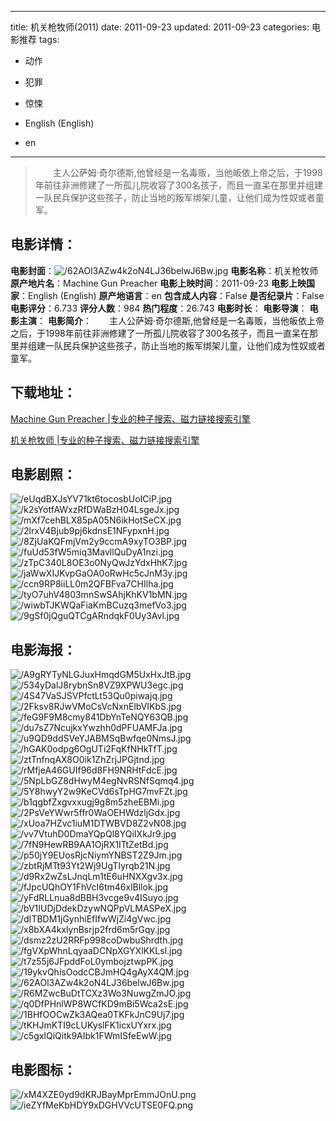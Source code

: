 
---
title: 机关枪牧师(2011)
date: 2011-09-23
updated: 2011-09-23
categories: 电影推荐
tags:
- 动作
- 犯罪
- 惊悚

- English (English)
- en
---


> 　　主人公萨姆·奇尔德斯,他曾经是一名毒贩，当他皈依上帝之后，于1998年前往非洲修建了一所孤儿院收容了300名孩子，而且一直呆在那里并组建一队民兵保护这些孩子，防止当地的叛军绑架儿童，让他们成为性奴或者童军。

## **电影详情**：

**电影封面**：<img src="https://image.tmdb.org/t/p/w200/62AOl3AZw4k2oN4LJ36belwJ6Bw.jpg" alt="/62AOl3AZw4k2oN4LJ36belwJ6Bw.jpg" title="/62AOl3AZw4k2oN4LJ36belwJ6Bw.jpg">
**电影名称**：机关枪牧师
**原产地片名**：Machine Gun Preacher
**电影上映时间**：2011-09-23
**电影上映国家**：English (English)
**原产地语言**：en
**包含成人内容**：False
**是否纪录片**：False
**电影评分**：6.733
**评分人数**：984
**热门程度**：26.743
**电影时长**：
**电影导演**：
**电影主演**：
**电影简介**：　　主人公萨姆·奇尔德斯,他曾经是一名毒贩，当他皈依上帝之后，于1998年前往非洲修建了一所孤儿院收容了300名孩子，而且一直呆在那里并组建一队民兵保护这些孩子，防止当地的叛军绑架儿童，让他们成为性奴或者童军。

## **下载地址**：
[Machine Gun Preacher |专业的种子搜索、磁力链接搜索引擎](https://movie.amd794.com:2083/?search=Machine%20Gun%20Preacher&ordering=&mode=match_phrase&page_size=10&page=1)

[机关枪牧师 |专业的种子搜索、磁力链接搜索引擎](https://movie.amd794.com:2083/?search=%E6%9C%BA%E5%85%B3%E6%9E%AA%E7%89%A7%E5%B8%88&ordering=&mode=match_phrase&page_size=10&page=1)
 

## **电影剧照**：
<img src="https://image.tmdb.org/t/p/original/eUqdBXJsYV71kt6tocosbUoICiP.jpg" alt="/eUqdBXJsYV71kt6tocosbUoICiP.jpg" title="/eUqdBXJsYV71kt6tocosbUoICiP.jpg"><img src="https://image.tmdb.org/t/p/original/k2sYotfAWxzRfDWaBzH04LsgeJx.jpg" alt="/k2sYotfAWxzRfDWaBzH04LsgeJx.jpg" title="/k2sYotfAWxzRfDWaBzH04LsgeJx.jpg"><img src="https://image.tmdb.org/t/p/original/mXf7cehBLX85pA05N6ikHotSeCX.jpg" alt="/mXf7cehBLX85pA05N6ikHotSeCX.jpg" title="/mXf7cehBLX85pA05N6ikHotSeCX.jpg"><img src="https://image.tmdb.org/t/p/original/2lrxV4Bjub9pj6kdnsE1NFypxnH.jpg" alt="/2lrxV4Bjub9pj6kdnsE1NFypxnH.jpg" title="/2lrxV4Bjub9pj6kdnsE1NFypxnH.jpg"><img src="https://image.tmdb.org/t/p/original/8ZjUaKQFmjVm2y9ccmA9xyTO3BP.jpg" alt="/8ZjUaKQFmjVm2y9ccmA9xyTO3BP.jpg" title="/8ZjUaKQFmjVm2y9ccmA9xyTO3BP.jpg"><img src="https://image.tmdb.org/t/p/original/fuUd53fW5miq3MavllQuDyA1nzi.jpg" alt="/fuUd53fW5miq3MavllQuDyA1nzi.jpg" title="/fuUd53fW5miq3MavllQuDyA1nzi.jpg"><img src="https://image.tmdb.org/t/p/original/zTpC340L8OE3o0NyQwJzYdxHhK7.jpg" alt="/zTpC340L8OE3o0NyQwJzYdxHhK7.jpg" title="/zTpC340L8OE3o0NyQwJzYdxHhK7.jpg"><img src="https://image.tmdb.org/t/p/original/jaWwXIJKvpGaOA0oRwHc5cJnM3y.jpg" alt="/jaWwXIJKvpGaOA0oRwHc5cJnM3y.jpg" title="/jaWwXIJKvpGaOA0oRwHc5cJnM3y.jpg"><img src="https://image.tmdb.org/t/p/original/ccn9RP8iiLL0m2QFBFva7CHIlha.jpg" alt="/ccn9RP8iiLL0m2QFBFva7CHIlha.jpg" title="/ccn9RP8iiLL0m2QFBFva7CHIlha.jpg"><img src="https://image.tmdb.org/t/p/original/tyO7uhV4803mnSwSAhjKhKV1bMN.jpg" alt="/tyO7uhV4803mnSwSAhjKhKV1bMN.jpg" title="/tyO7uhV4803mnSwSAhjKhKV1bMN.jpg"><img src="https://image.tmdb.org/t/p/original/wiwbTJKWQaFiaKmBCuzq3mefVo3.jpg" alt="/wiwbTJKWQaFiaKmBCuzq3mefVo3.jpg" title="/wiwbTJKWQaFiaKmBCuzq3mefVo3.jpg"><img src="https://image.tmdb.org/t/p/original/9gSf0jQguQTCgARndqkF0Uy3Avl.jpg" alt="/9gSf0jQguQTCgARndqkF0Uy3Avl.jpg" title="/9gSf0jQguQTCgARndqkF0Uy3Avl.jpg">

## **电影海报**：
<img src="https://image.tmdb.org/t/p/original/A9gRYTyNLGJuxHmqdGM5UxHxJtB.jpg" alt="/A9gRYTyNLGJuxHmqdGM5UxHxJtB.jpg" title="/A9gRYTyNLGJuxHmqdGM5UxHxJtB.jpg"><img src="https://image.tmdb.org/t/p/original/534yDalJ8rybnSn8VZ9XPWU3egc.jpg" alt="/534yDalJ8rybnSn8VZ9XPWU3egc.jpg" title="/534yDalJ8rybnSn8VZ9XPWU3egc.jpg"><img src="https://image.tmdb.org/t/p/original/4S47VaSJSVPfctLt53Qu0piwajq.jpg" alt="/4S47VaSJSVPfctLt53Qu0piwajq.jpg" title="/4S47VaSJSVPfctLt53Qu0piwajq.jpg"><img src="https://image.tmdb.org/t/p/original/2Fksv8RJwVMoCsVcNxnElbVIKbS.jpg" alt="/2Fksv8RJwVMoCsVcNxnElbVIKbS.jpg" title="/2Fksv8RJwVMoCsVcNxnElbVIKbS.jpg"><img src="https://image.tmdb.org/t/p/original/feG9F9M8cmy841DbYnTeNQY63QB.jpg" alt="/feG9F9M8cmy841DbYnTeNQY63QB.jpg" title="/feG9F9M8cmy841DbYnTeNQY63QB.jpg"><img src="https://image.tmdb.org/t/p/original/du7sZ7NcujkxYwzhh0dPFUAMFJa.jpg" alt="/du7sZ7NcujkxYwzhh0dPFUAMFJa.jpg" title="/du7sZ7NcujkxYwzhh0dPFUAMFJa.jpg"><img src="https://image.tmdb.org/t/p/original/u9QD9ddSVeYJABMSqBwfqe0NmsJ.jpg" alt="/u9QD9ddSVeYJABMSqBwfqe0NmsJ.jpg" title="/u9QD9ddSVeYJABMSqBwfqe0NmsJ.jpg"><img src="https://image.tmdb.org/t/p/original/hGAK0odpg6OgUTi2FqKfNHkTfT.jpg" alt="/hGAK0odpg6OgUTi2FqKfNHkTfT.jpg" title="/hGAK0odpg6OgUTi2FqKfNHkTfT.jpg"><img src="https://image.tmdb.org/t/p/original/ztTnfnqAX8O0ik1ZhZrjJPGjtnd.jpg" alt="/ztTnfnqAX8O0ik1ZhZrjJPGjtnd.jpg" title="/ztTnfnqAX8O0ik1ZhZrjJPGjtnd.jpg"><img src="https://image.tmdb.org/t/p/original/rMfjeA46GUIf96d8FH9NRHtFdcE.jpg" alt="/rMfjeA46GUIf96d8FH9NRHtFdcE.jpg" title="/rMfjeA46GUIf96d8FH9NRHtFdcE.jpg"><img src="https://image.tmdb.org/t/p/original/5NpLbGZ8dHwyM4egNvRSNfSqmq4.jpg" alt="/5NpLbGZ8dHwyM4egNvRSNfSqmq4.jpg" title="/5NpLbGZ8dHwyM4egNvRSNfSqmq4.jpg"><img src="https://image.tmdb.org/t/p/original/5Y8hwyY2w9KeCVd6sTpHG7mvFZt.jpg" alt="/5Y8hwyY2w9KeCVd6sTpHG7mvFZt.jpg" title="/5Y8hwyY2w9KeCVd6sTpHG7mvFZt.jpg"><img src="https://image.tmdb.org/t/p/original/b1qgbfZxgvxxugj9g8m5zheEBMi.jpg" alt="/b1qgbfZxgvxxugj9g8m5zheEBMi.jpg" title="/b1qgbfZxgvxxugj9g8m5zheEBMi.jpg"><img src="https://image.tmdb.org/t/p/original/2PsVeYWwr5ffr0WaOEHWdzljGdx.jpg" alt="/2PsVeYWwr5ffr0WaOEHWdzljGdx.jpg" title="/2PsVeYWwr5ffr0WaOEHWdzljGdx.jpg"><img src="https://image.tmdb.org/t/p/original/xUoa7HZvc1iuM1DTWBVD8Z2vN08.jpg" alt="/xUoa7HZvc1iuM1DTWBVD8Z2vN08.jpg" title="/xUoa7HZvc1iuM1DTWBVD8Z2vN08.jpg"><img src="https://image.tmdb.org/t/p/original/vv7VtuhD0DmaYQpQl8YQiIXkJr9.jpg" alt="/vv7VtuhD0DmaYQpQl8YQiIXkJr9.jpg" title="/vv7VtuhD0DmaYQpQl8YQiIXkJr9.jpg"><img src="https://image.tmdb.org/t/p/original/7fN9HewRB9AA1OjRX1ITtZetBd.jpg" alt="/7fN9HewRB9AA1OjRX1ITtZetBd.jpg" title="/7fN9HewRB9AA1OjRX1ITtZetBd.jpg"><img src="https://image.tmdb.org/t/p/original/p50jY9EUosRjcNiymYNBST2Z9Jm.jpg" alt="/p50jY9EUosRjcNiymYNBST2Z9Jm.jpg" title="/p50jY9EUosRjcNiymYNBST2Z9Jm.jpg"><img src="https://image.tmdb.org/t/p/original/zbtRjMTt93Yt2Wj9UgTIyrqb21N.jpg" alt="/zbtRjMTt93Yt2Wj9UgTIyrqb21N.jpg" title="/zbtRjMTt93Yt2Wj9UgTIyrqb21N.jpg"><img src="https://image.tmdb.org/t/p/original/d9Rx2wZsLJnqLm1tE6uHNXXgv3x.jpg" alt="/d9Rx2wZsLJnqLm1tE6uHNXXgv3x.jpg" title="/d9Rx2wZsLJnqLm1tE6uHNXXgv3x.jpg"><img src="https://image.tmdb.org/t/p/original/fJpcUQhOY1FhVcI6tm46xlBllok.jpg" alt="/fJpcUQhOY1FhVcI6tm46xlBllok.jpg" title="/fJpcUQhOY1FhVcI6tm46xlBllok.jpg"><img src="https://image.tmdb.org/t/p/original/yFdRLLnua8dBBH3vcge9v4ISuyo.jpg" alt="/yFdRLLnua8dBBH3vcge9v4ISuyo.jpg" title="/yFdRLLnua8dBBH3vcge9v4ISuyo.jpg"><img src="https://image.tmdb.org/t/p/original/bV1IUDjDdekDzywNQPpVLMASPeX.jpg" alt="/bV1IUDjDdekDzywNQPpVLMASPeX.jpg" title="/bV1IUDjDdekDzywNQPpVLMASPeX.jpg"><img src="https://image.tmdb.org/t/p/original/dITBDM1jGynhiEfIfwWjZi4gVwc.jpg" alt="/dITBDM1jGynhiEfIfwWjZi4gVwc.jpg" title="/dITBDM1jGynhiEfIfwWjZi4gVwc.jpg"><img src="https://image.tmdb.org/t/p/original/x8bXA4kxlynBsrjp2frd6m5rGqy.jpg" alt="/x8bXA4kxlynBsrjp2frd6m5rGqy.jpg" title="/x8bXA4kxlynBsrjp2frd6m5rGqy.jpg"><img src="https://image.tmdb.org/t/p/original/dsmz2zU2RRFp998coDwbuShrdth.jpg" alt="/dsmz2zU2RRFp998coDwbuShrdth.jpg" title="/dsmz2zU2RRFp998coDwbuShrdth.jpg"><img src="https://image.tmdb.org/t/p/original/fgVXpWhnLqyaaDCNpXGYXlKKLsl.jpg" alt="/fgVXpWhnLqyaaDCNpXGYXlKKLsl.jpg" title="/fgVXpWhnLqyaaDCNpXGYXlKKLsl.jpg"><img src="https://image.tmdb.org/t/p/original/t7z55j6JFpddFoL0ymbojztwpPK.jpg" alt="/t7z55j6JFpddFoL0ymbojztwpPK.jpg" title="/t7z55j6JFpddFoL0ymbojztwpPK.jpg"><img src="https://image.tmdb.org/t/p/original/19ykvQhisOodcCBJmHQ4gAyX4QM.jpg" alt="/19ykvQhisOodcCBJmHQ4gAyX4QM.jpg" title="/19ykvQhisOodcCBJmHQ4gAyX4QM.jpg"><img src="https://image.tmdb.org/t/p/original/62AOl3AZw4k2oN4LJ36belwJ6Bw.jpg" alt="/62AOl3AZw4k2oN4LJ36belwJ6Bw.jpg" title="/62AOl3AZw4k2oN4LJ36belwJ6Bw.jpg"><img src="https://image.tmdb.org/t/p/original/R6MZwcBuDtTCXz3Wo3NuwgZmJO.jpg" alt="/R6MZwcBuDtTCXz3Wo3NuwgZmJO.jpg" title="/R6MZwcBuDtTCXz3Wo3NuwgZmJO.jpg"><img src="https://image.tmdb.org/t/p/original/q0DfPHnlWP8WCfKD9mBi5Wca2sE.jpg" alt="/q0DfPHnlWP8WCfKD9mBi5Wca2sE.jpg" title="/q0DfPHnlWP8WCfKD9mBi5Wca2sE.jpg"><img src="https://image.tmdb.org/t/p/original/1BHfOOCwZk3AQea0TKFkJnC9Uj7.jpg" alt="/1BHfOOCwZk3AQea0TKFkJnC9Uj7.jpg" title="/1BHfOOCwZk3AQea0TKFkJnC9Uj7.jpg"><img src="https://image.tmdb.org/t/p/original/tKHJmKTI9cLUKyslFK1icxUYxrx.jpg" alt="/tKHJmKTI9cLUKyslFK1icxUYxrx.jpg" title="/tKHJmKTI9cLUKyslFK1icxUYxrx.jpg"><img src="https://image.tmdb.org/t/p/original/c5gxlQiQitk9AIbk1FWmISfeEwW.jpg" alt="/c5gxlQiQitk9AIbk1FWmISfeEwW.jpg" title="/c5gxlQiQitk9AIbk1FWmISfeEwW.jpg">

## **电影图标**：
<img src="https://image.tmdb.org/t/p/original/xM4XZE0yd9dKRJBayMprEmmJOnU.png" alt="/xM4XZE0yd9dKRJBayMprEmmJOnU.png" title="/xM4XZE0yd9dKRJBayMprEmmJOnU.png"><img src="https://image.tmdb.org/t/p/original/ieZYfMeKbHDY9xDGHVVcUTSE0FQ.png" alt="/ieZYfMeKbHDY9xDGHVVcUTSE0FQ.png" title="/ieZYfMeKbHDY9xDGHVVcUTSE0FQ.png">
